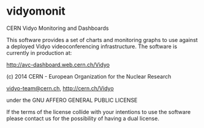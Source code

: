 vidyomonit
==========

CERN Vidyo Monitoring and Dashboards

This software provides a set of charts and monitoring graphs to use against a deployed Vidyo videoconferencing infrastructure.
The software is currently in production at:

http://avc-dashboard.web.cern.ch/Vidyo

(c) 2014 CERN - European Organization for the Nuclear Research

vidyo-team@cern.ch, http://cern.ch/Vidyo

under the GNU AFFERO GENERAL PUBLIC LICENSE

If the terms of the license collide with your intentions to use the software please contact us for the possibility of having a dual license. 
